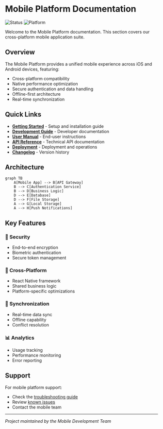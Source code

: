 # Mobile Platform Documentation

![Status](https://img.shields.io/badge/Status-Active-green) ![Platform](https://img.shields.io/badge/Platform-iOS%20%7C%20Android-blue)

Welcome to the Mobile Platform documentation. This section covers our cross-platform mobile application suite.

## Overview

The Mobile Platform provides a unified mobile experience across iOS and Android devices, featuring:

- Cross-platform compatibility
- Native performance optimization
- Secure authentication and data handling
- Offline-first architecture
- Real-time synchronization

## Quick Links

- **[Getting Started](getting-started.md)** - Setup and installation guide
- **[Development Guide](development.md)** - Developer documentation
- **[User Manual](user-guide.md)** - End-user instructions
- **[API Reference](api/index.md)** - Technical API documentation
- **[Deployment](deployment/index.md)** - Deployment and operations
- **[Changelog](changelog.md)** - Version history

## Architecture

```mermaid
graph TB
    A[Mobile App] --> B[API Gateway]
    B --> C[Authentication Service]
    B --> D[Business Logic]
    D --> E[Database]
    D --> F[File Storage]
    A --> G[Local Storage]
    A --> H[Push Notifications]
```

## Key Features

### 🔐 Security

- End-to-end encryption
- Biometric authentication
- Secure token management

### 📱 Cross-Platform

- React Native framework
- Shared business logic
- Platform-specific optimizations

### 🔄 Synchronization

- Real-time data sync
- Offline capability
- Conflict resolution

### 📊 Analytics

- Usage tracking
- Performance monitoring
- Error reporting

## Support

For mobile platform support:

- Check the [troubleshooting guide](troubleshooting.md)
- Review [known issues](known-issues.md)
- Contact the mobile team

---

_Project maintained by the Mobile Development Team_
